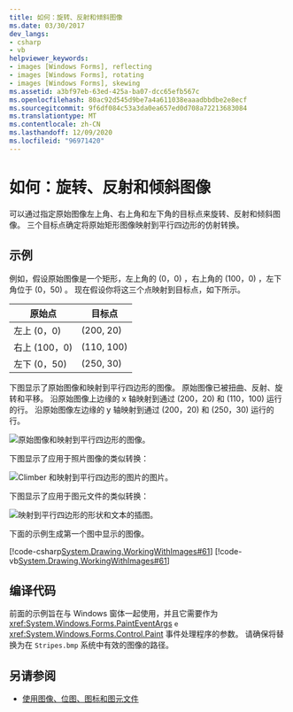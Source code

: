 ```yaml
---
title: 如何：旋转、反射和倾斜图像
ms.date: 03/30/2017
dev_langs:
- csharp
- vb
helpviewer_keywords:
- images [Windows Forms], reflecting
- images [Windows Forms], rotating
- images [Windows Forms], skewing
ms.assetid: a3bf97eb-63ed-425a-ba07-dcc65efb567c
ms.openlocfilehash: 80ac92d545d9be7a4a611038eaaadbbdbe2e8ecf
ms.sourcegitcommit: 9f6df084c53a3da0ea657ed0d708a72213683084
ms.translationtype: MT
ms.contentlocale: zh-CN
ms.lasthandoff: 12/09/2020
ms.locfileid: "96971420"
---
```

# <a name="how-to-rotate-reflect-and-skew-images"></a>如何：旋转、反射和倾斜图像
可以通过指定原始图像左上角、右上角和左下角的目标点来旋转、反射和倾斜图像。 三个目标点确定将原始矩形图像映射到平行四边形的仿射转换。  
  
## <a name="example"></a>示例  
 例如，假设原始图像是一个矩形，左上角的 (0，0) ，右上角的 (100，0) ，左下角位于 (0，50) 。 现在假设你将这三个点映射到目标点，如下所示。  
  
|原始点|目标点|  
|--------------------|-----------------------|  
|左上 (0，0) |(200, 20)|  
|右上 (100，0) |(110, 100)|  
|左下 (0，50) |(250, 30)|  
  
 下图显示了原始图像和映射到平行四边形的图像。 原始图像已被扭曲、反射、旋转和平移。 沿原始图像上边缘的 x 轴映射到通过 (200，20) 和 (110，100) 运行的行。 沿原始图像左边缘的 y 轴映射到通过 (200，20) 和 (250，30) 运行的行。  
  
 ![原始图像和映射到平行四边形的图像。](./media/how-to-rotate-reflect-and-skew-images/reflected-skewed-rotated-illustration.gif)  
  
 下图显示了应用于照片图像的类似转换：  
  
 ![Climber 和映射到平行四边形的图片的图片。](./media/how-to-rotate-reflect-and-skew-images/reflected-skewed-rotated-photo.png)  
  
 下图显示了应用于图元文件的类似转换：  
  
 ![映射到平行四边形的形状和文本的插图。](./media/how-to-rotate-reflect-and-skew-images/reflected-skewed-rotated-metafile.png)  
  
 下面的示例生成第一个图中显示的图像。  
  
 [!code-csharp[System.Drawing.WorkingWithImages#61](~/samples/snippets/csharp/VS_Snippets_Winforms/System.Drawing.WorkingWithImages/CS/Class1.cs#61)]
 [!code-vb[System.Drawing.WorkingWithImages#61](~/samples/snippets/visualbasic/VS_Snippets_Winforms/System.Drawing.WorkingWithImages/VB/Class1.vb#61)]  
  
## <a name="compiling-the-code"></a>编译代码  
 前面的示例旨在与 Windows 窗体一起使用，并且它需要作为 <xref:System.Windows.Forms.PaintEventArgs> `e` <xref:System.Windows.Forms.Control.Paint> 事件处理程序的参数。 请确保将替换为在 `Stripes.bmp` 系统中有效的图像的路径。  
  
## <a name="see-also"></a>另请参阅

- [使用图像、位图、图标和图元文件](working-with-images-bitmaps-icons-and-metafiles.md)
